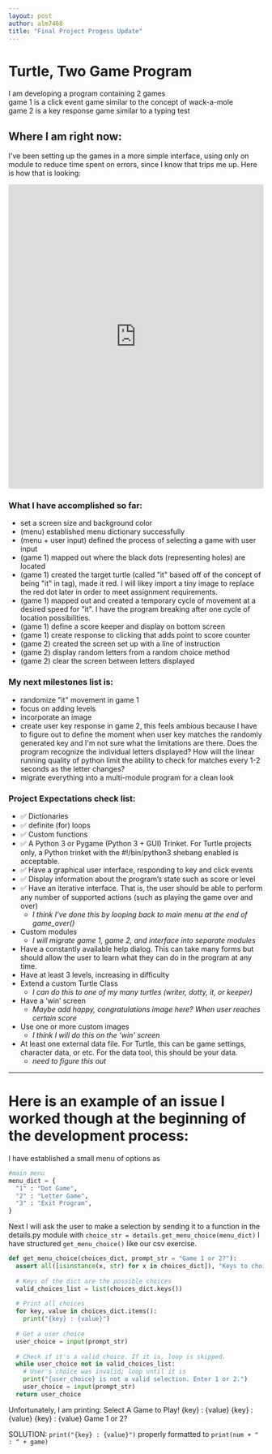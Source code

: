 ```yaml
---
layout: post
author: alm7468
title: "Final Project Progess Update"
---
```

# Turtle, Two Game Program
I am developing a program containing 2 games  
game 1 is a click event game similar to the concept of wack-a-mole  
game 2 is a key response game similar to a typing test

## Where I am right now:

I've been setting up the games in a more simple interface, using only on module to reduce time spent on errors, since I know that trips me up. Here is how that is looking:
<iframe src="https://trinket.io/embed/python/b6c52eecb1" width="100%" height="600" frameborder="0" marginwidth="0" marginheight="0" allowfullscreen></iframe>  
 
### What I have accomplished so far:
- set a screen size and background color
- (menu) established menu dictionary successfully
- (menu + user input) defined the process of selecting a game with user input
- (game 1) mapped out where the black dots (representing holes) are located
- (game 1) created the target turtle (called "it" based off of the concept of being "it" in tag), made it red. I will likey import a tiny image to replace the red dot later in order to meet assignment requirements.
- (game 1) mapped out and created a temporary cycle of movement at a desired speed for "it". I have the program breaking after one cycle of location possibilities.
- (game 1) define a score keeper and display on bottom screen
- (game 1) create response to clicking that adds point to score counter
- (game 2) created the screen set up with a line of instruction
- (game 2) display random letters from a random choice method
- (game 2) clear the screen between letters displayed


### My next milestones list is:
- randomize "it" movement in game 1
- focus on adding levels
- incorporate an image
- create user key response in game 2, this feels ambious because I have to figure out to define the moment when user key matches the randomly generated key and I'm not sure what the limitations are there. Does the program recognize the individual letters displayed? How will the linear running quality of python limit the ability to check for matches every 1-2 seconds as the letter changes?
- migrate everything into a multi-module program for a clean look

### Project Expectations check list:
- ✅   Dictionaries
- ✅   definite (for) loops
- ✅   Custom functions
- ✅   A Python 3 or Pygame (Python 3 + GUI) Trinket. For Turtle projects only, a Python trinket with the #!/bin/python3 shebang enabled is acceptable.
- ✅  Have a graphical user interface, responding to key and click events
- ✅  Display information about the program’s state such as score or level
- ✅  Have an iterative interface. That is, the user should be able to perform any number of supported actions (such as playing the game over and over)
    - _I think I've done this by looping back to main menu at the end of game_over()_ 
- Custom modules  
   - _I will migrate game 1, game 2, and interface into separate modules_ 
- Have a constantly available help dialog. This can take many forms but should allow the user to learn what they can do in the program at any time.
- Have at least 3 levels, increasing in difficulty
- Extend a custom Turtle Class  
    - _I can do this to one of my many turtles (writer, dotty, it, or keeper)_
- Have a ‘win’ screen  
    - _Maybe add happy, congratulations image here? When user reaches certain score_
- Use one or more custom images  
    - _I think I will do this on the 'win' screen_
- At least one external data file. For Turtle, this can be game settings, character data, or etc. For the data tool, this should be your data.  
     - _need to figure this out_

-----

# Here is an example of an issue I worked though at the beginning of the development process:
I have established a small menu of options as
```py
#main menu
menu_dict = {
  "1" : "Dot Game",
  "2" : "Letter Game",
  "3" : "Exit Program",
}
```
Next I will ask the user to make a selection by sending it to a function in the details.py module with `choice_str = details.get_menu_choice(menu_dict)`
I have structured `get_menu_choice()` like our csv exercise.
```py
def get_menu_choice(choices_dict, prompt_str = "Game 1 or 2?"):
  assert all([isinstance(x, str) for x in choices_dict]), "Keys to choices_dict must be strings"
  
  # Keys of the dict are the possible choices
  valid_choices_list = list(choices_dict.keys())
  
  # Print all choices
  for key, value in choices_dict.items():
    print("{key} : {value}")
    
  # Get a user choice
  user_choice = input(prompt_str)
  
  # Check if it's a valid choice. If it is, loop is skipped.
  while user_choice not in valid_choices_list:
    # User's choice was invalid; loop until it is
    print("{user_choice} is not a valid selection. Enter 1 or 2.")
    user_choice = input(prompt_str)
  return user_choice
 ```
Unfortunately, I am printing: 
Select A Game to Play!
{key} : {value}
{key} : {value}
{key} : {value}
Game 1 or 2? 

SOLUTION: 
```print("{key} : {value}")``` properly formatted to  ```print(num + " : " + game)```
